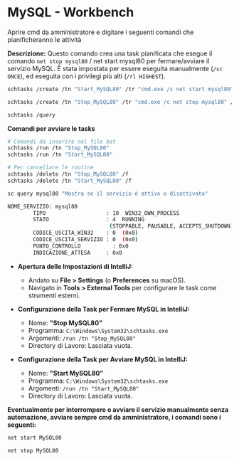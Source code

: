 # MySQL - Workbench

Aprire cmd da amministratore e digitare i seguenti comandi che pianificheranno le attività

**Descrizione:** 
Questo comando crea una task pianificata che esegue il comando `net stop mysql80` / net start mysql80 per fermare/avviare il servizio MySQL. 
È stata impostata per essere eseguita manualmente (`/sc ONCE`), ed eseguita con i privilegi più alti (`/rl HIGHEST`).

```bash
schtasks /create /tn "Start_MySQL80" /tr "cmd.exe /c net start mysql80" /rl HIGHEST /sc ONCE /st 23:59 /f

schtasks /create /tn "Stop_MySQL80" /tr "cmd.exe /c net stop mysql80" /rl HIGHEST /sc ONCE /st 23:59 /f

schtasks /query


```

**Comandi per avviare le tasks**

```bash
# Comandi da inserire nel file bat
schtasks /run /tn "Stop_MySQL80"
schtasks /run /tn "Start_MySQL80"

# Per cancellare le routine
schtasks /delete /tn "Stop_MySQL80" /f
schtasks /delete /tn "Start_MySQL80" /f

sc query mysql80 "Mostra se il servizio è attivo o disattivato"

NOME_SERVIZIO: mysql80
        TIPO                   : 10  WIN32_OWN_PROCESS
        STATO                  : 4  RUNNING
                                (STOPPABLE, PAUSABLE, ACCEPTS_SHUTDOWN)
        CODICE_USCITA_WIN32    : 0  (0x0)
        CODICE_USCITA_SERVIZIO : 0  (0x0)
        PUNTO_CONTROLLO          : 0x0
        INDICAZIONE_ATTESA     : 0x0
```

- **Apertura delle Impostazioni di IntelliJ:**
    - Andato su **File > Settings** (o **Preferences** su macOS).
    - Navigato in **Tools > External Tools** per configurare le task come strumenti esterni.
  
- **Configurazione della Task per Fermare MySQL in IntelliJ:**
    - Nome: **"Stop MySQL80"**
    - Programma: `C:\Windows\System32\schtasks.exe`
    - Argomenti: `/run /tn "Stop_MySQL80"`
    - Directory di Lavoro: Lasciata vuota.
  
- **Configurazione della Task per Avviare MySQL in IntelliJ:**
    - Nome: **"Start MySQL80"**
    - Programma: `C:\Windows\System32\schtasks.exe`
    - Argomenti: `/run /tn "Start_MySQL80"`
    - Directory di Lavoro: Lasciata vuota.

**Eventualmente per interrompere o avviare il servizio manualmente senza automazione, 
avviare sempre cmd da amministratore, i comandi sono i seguenti:**

```bash
net start MySQL80

net stop MySQL80
```